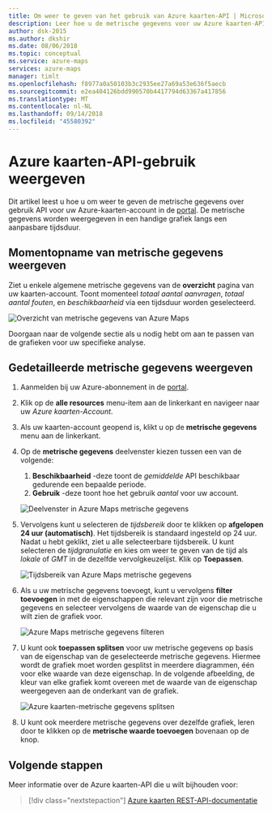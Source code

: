 ```yaml
---
title: Om weer te geven van het gebruik van Azure kaarten-API | Microsoft Docs
description: Leer hoe u de metrische gegevens voor uw Azure kaarten-API-aanroepen weergeven in de portal.
author: dsk-2015
ms.author: dkshir
ms.date: 08/06/2018
ms.topic: conceptual
ms.service: azure-maps
services: azure-maps
manager: timlt
ms.openlocfilehash: f8977a0a50103b3c2935ee27a69a53e636f5aecb
ms.sourcegitcommit: e2ea404126bdd990570b4417794d63367a417856
ms.translationtype: MT
ms.contentlocale: nl-NL
ms.lasthandoff: 09/14/2018
ms.locfileid: "45580392"
---
```

# <a name="view-azure-maps-api-usage"></a>Azure kaarten-API-gebruik weergeven

Dit artikel leest u hoe u om weer te geven de metrische gegevens over gebruik API voor uw Azure-kaarten-account in de [portal](https://portal.azure.com). De metrische gegevens worden weergegeven in een handige grafiek langs een aanpasbare tijdsduur.

## <a name="view-metric-snapshot"></a>Momentopname van metrische gegevens weergeven

Ziet u enkele algemene metrische gegevens van de **overzicht** pagina van uw kaarten-account. Toont momenteel *totaal aantal aanvragen*, *totaal aantal fouten*, en *beschikbaarheid* via een tijdsduur worden geselecteerd.

![Overzicht van metrische gegevens van Azure Maps](media/how-to-view-api-usage/portal-overview.png)

Doorgaan naar de volgende sectie als u nodig hebt om aan te passen van de grafieken voor uw specifieke analyse.

## <a name="view-detailed-metrics"></a>Gedetailleerde metrische gegevens weergeven

1. Aanmelden bij uw Azure-abonnement in de [portal](https://portal.azure.com).

2. Klik op de **alle resources** menu-item aan de linkerkant en navigeer naar uw *Azure kaarten-Account*.

3. Als uw kaarten-account geopend is, klikt u op de **metrische gegevens** menu aan de linkerkant.

4. Op de **metrische gegevens** deelvenster kiezen tussen een van de volgende:

    1. **Beschikbaarheid** -deze toont de *gemiddelde* API beschikbaar gedurende een bepaalde periode.
    2. **Gebruik** -deze toont hoe het gebruik *aantal* voor uw account.

    ![Deelvenster in Azure Maps metrische gegevens](media/how-to-view-api-usage/portal-metrics.png)

5. Vervolgens kunt u selecteren de *tijdsbereik* door te klikken op **afgelopen 24 uur (automatisch)**. Het tijdsbereik is standaard ingesteld op 24 uur. Nadat u hebt geklikt, ziet u alle selecteerbare tijdsbereik. U kunt selecteren de *tijdgranulatie* en kies om weer te geven van de tijd als *lokale* of *GMT* in de dezelfde vervolgkeuzelijst. Klik op **Toepassen**.

    ![Tijdsbereik van Azure Maps metrische gegevens](media/how-to-view-api-usage/time-range.png)

6. Als u uw metrische gegevens toevoegt, kunt u vervolgens **filter toevoegen** in met de eigenschappen die relevant zijn voor die metrische gegevens en selecteer vervolgens de waarde van de eigenschap die u wilt zien de grafiek voor.

    ![Azure Maps metrische gegevens filteren](media/how-to-view-api-usage/filter.png)

7. U kunt ook **toepassen splitsen** voor uw metrische gegevens op basis van de eigenschap van de geselecteerde metrische gegevens. Hiermee wordt de grafiek moet worden gesplitst in meerdere diagrammen, één voor elke waarde van deze eigenschap. In de volgende afbeelding, de kleur van elke grafiek komt overeen met de waarde van de eigenschap weergegeven aan de onderkant van de grafiek.

    ![Azure kaarten-metrische gegevens splitsen](media/how-to-view-api-usage/splitting.png)

8. U kunt ook meerdere metrische gegevens over dezelfde grafiek, leren door te klikken op de **metrische waarde toevoegen** bovenaan op de knop.

## <a name="next-steps"></a>Volgende stappen

Meer informatie over de Azure kaarten-API die u wilt bijhouden voor:

> [!div class="nextstepaction"]
> [Azure kaarten REST-API-documentatie](https://docs.microsoft.com/rest/api/maps)
